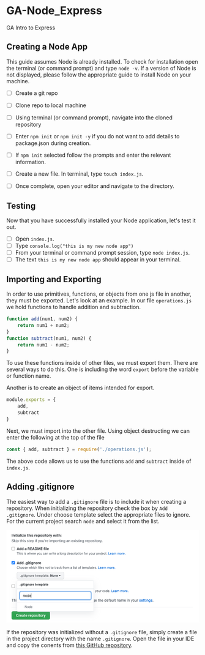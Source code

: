 # GA-Node_Express
GA Intro to Express

## Creating a Node App
This guide assumes Node is already installed. To check for installation open the terminal (or command prompt) and type `node -v`. If a version of Node is not displayed, please follow the appropriate guide to install Node on your machine. 
- [ ] Create a git repo
- [ ] Clone repo to local machine
- [ ] Using terminal (or command prompt), navigate into the cloned repository
- [ ] Enter `npm init` or `npm init -y` if you do not want to add details to package.json during creation.
- [ ] If `npm init` selected follow the prompts and enter the relevant information. 
- [ ] Create a new file. In terminal, type `touch index.js`.
- [ ] Once complete, open your editor and navigate to the directory. 


## Testing
Now that you have successfully installed your Node application, let's test it out. 
- [ ] Open `index.js`.
- [ ] Type `console.log("this is my new node app")`
- [ ] From your terminal or command prompt session, type `node index.js`. 
- [ ] The text `this is my new node app` should appear in your terminal. 

## Importing and Exporting 
In order to use primitives, functions, or objects from one js file in another, they must be exported. 
Let's look at an example. 
In our file `operations.js` we hold functions to handle addition and subtraction.
```js
function add(num1, num2) {
    return num1 + num2;
}
function subtract(num1, num2) {
    return num1 - num2;
}
```
To use these functions inside of other files, we must export them. There are several ways to do this. One is including the word `export` before the variable or function name.

Another is to create an object of items intended for export. 
```js
module.exports = {
    add,
    subtract
}
```
Next, we must import into the other file. 
Using object destructing we can enter the following at the top of the file
```js
const { add, subtract } = require('./operations.js');
```
The above code allows us to use the functions `add` and `subtract` inside of `index.js`.

## Adding .gitignore
The easiest way to add a `.gitignore` file is to include it when creating a repository. 
When initializing the repository check the box by `Add .gitignore`. Under choose template select the appropriate files to ignore. For the current project search `node` and select it from the list. 

![gitignore](./assets/gitignore.png)

If the repository was initialized without a `.gitignore` file, simply create a file in the project directory with the name `.gitignore`. Open the file in your IDE and copy the conents from [this GitHub repository](https://github.com/github/gitignore/blob/master/Node.gitignore). 